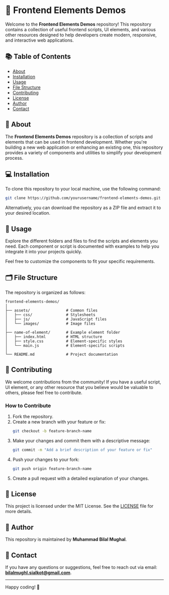
# 🎨 Frontend Elements Demos

Welcome to the **Frontend Elements Demos** repository! This repository contains a collection of useful frontend scripts, UI elements, and various other resources designed to help developers create modern, responsive, and interactive web applications.

## 📚 Table of Contents

- [About](#about)
- [Installation](#installation)
- [Usage](#usage)
- [File Structure](#file-structure)
- [Contributing](#contributing)
- [License](#license)
- [Author](#author)
- [Contact](#contact)

## 📝 About

The **Frontend Elements Demos** repository is a collection of scripts and elements that can be used in frontend development. Whether you're building a new web application or enhancing an existing one, this repository provides a variety of components and utilities to simplify your development process.

## 💻 Installation

To clone this repository to your local machine, use the following command:

```bash
git clone https://github.com/yourusername/frontend-elements-demos.git
```

Alternatively, you can download the repository as a ZIP file and extract it to your desired location.

## 🚀 Usage

Explore the different folders and files to find the scripts and elements you need. Each component or script is documented with examples to help you integrate it into your projects quickly.

Feel free to customize the components to fit your specific requirements.

## 🗂️ File Structure

The repository is organized as follows:

```
frontend-elements-demos/
│
├── assets/                # Common files
│   ├── css/               # Stylesheets
│   ├── js/                # JavaScript files
│   └── images/            # Image files
│
├── name-of-element/       # Example element folder
│   ├── index.html         # HTML structure
│   ├── style.css          # Element-specific styles
│   └── main.js            # Element-specific scripts
│
└── README.md              # Project documentation
```

## 🤝 Contributing

We welcome contributions from the community! If you have a useful script, UI element, or any other resource that you believe would be valuable to others, please feel free to contribute.

### How to Contribute

1. Fork the repository.
2. Create a new branch with your feature or fix:
   ```bash
   git checkout -b feature-branch-name
   ```
3. Make your changes and commit them with a descriptive message:
   ```bash
   git commit -m "Add a brief description of your feature or fix"
   ```
4. Push your changes to your fork:
   ```bash
   git push origin feature-branch-name
   ```
5. Create a pull request with a detailed explanation of your changes.

## 📜 License

This project is licensed under the MIT License. See the [LICENSE](LICENSE) file for more details.

## 👤 Author

This repository is maintained by **Muhammad Bilal Mughal**.

## 📧 Contact

If you have any questions or suggestions, feel free to reach out via email: **bilalmughl.sialkot@gmail.com**.

---

Happy coding! 🎉

